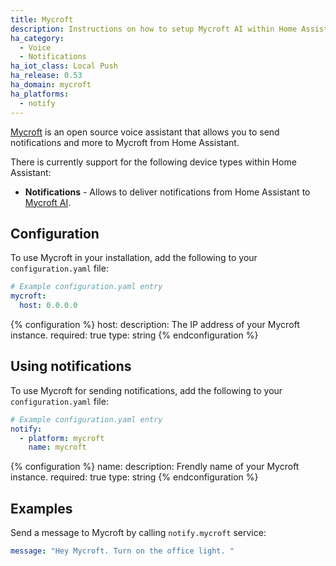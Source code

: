 ```yaml
---
title: Mycroft
description: Instructions on how to setup Mycroft AI within Home Assistant.
ha_category:
  - Voice
  - Notifications
ha_iot_class: Local Push
ha_release: 0.53
ha_domain: mycroft
ha_platforms:
  - notify
---
```


[Mycroft](https://mycroft.ai) is an open source voice assistant that allows you to send notifications and more to Mycroft from Home Assistant.

There is currently support for the following device types within Home Assistant:

- **Notifications** - Allows to deliver notifications from Home Assistant to [Mycroft AI](https://mycroft.ai/).

## Configuration

To use Mycroft in your installation, add the following to your `configuration.yaml` file:

```yaml
# Example configuration.yaml entry
mycroft:
  host: 0.0.0.0
```

{% configuration %}
host:
  description: The IP address of your Mycroft instance.
  required: true
  type: string
{% endconfiguration %}  

## Using notifications

To use Mycroft for sending notifications, add the following to your `configuration.yaml` file:

```yaml
# Example configuration.yaml entry
notify:
  - platform: mycroft
    name: mycroft
```  

{% configuration %}
name:
  description: Frendly name of your Mycroft instance.
  required: true
  type: string
{% endconfiguration %}  

## Examples

Send a message to Mycroft by calling `notify.mycroft` service:

```yaml
message: "Hey Mycroft. Turn on the office light. "
```
